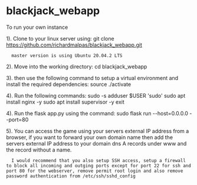 # blackjack_webapp

To run your own instance


1).   Clone to your linux server using:
      git clone https://github.com/richardmalpas/blackjack_webapp.git
      
      master version is using Ubuntu 20.04.2 LTS

2).   Move into the working directory:
      cd blackjack_webapp

3).   then use the following command to setup a virtual environment and install the required dependencies:
      source ./activate

4).   Run the following commands:
      sudo -s
      adduser $USER 'sudo'
      sudo apt install nginx -y
      sudo apt install supervisor -y
      exit

4).   Run the flask app.py using the command:
      sudo flask run --host=0.0.0.0 --port=80
      
5).   You can access the game using your servers external IP address from a browser, if you want to forward your own domain name
      then add the servers external IP address to your domain dns A records under www and the record without a name.



      I would recommend that you also setup SSH access, setup a firewall to block all incoming and outging ports except for port 22 for ssh and port 80 for the webserver, remove permit root login and also remove password authentication from /etc/ssh/sshd_config
